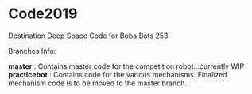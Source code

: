 # Code2019
Destination Deep Space Code for Boba Bots 253

Branches Info:

**master** : Contains master code for the competition robot...currently WIP
**practicebot** : Contains code for the various mechanisms. Finalized mechanism code is to be moved to the master branch.
